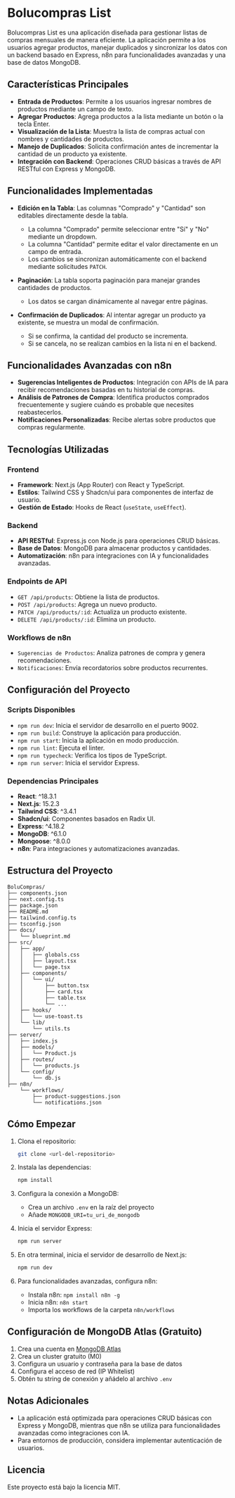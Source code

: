 # Bolucompras List

Bolucompras List es una aplicación diseñada para gestionar listas de compras mensuales de manera eficiente. La aplicación permite a los usuarios agregar productos, manejar duplicados y sincronizar los datos con un backend basado en Express, n8n para funcionalidades avanzadas y una base de datos MongoDB.

## Características Principales

- **Entrada de Productos**: Permite a los usuarios ingresar nombres de productos mediante un campo de texto.
- **Agregar Productos**: Agrega productos a la lista mediante un botón o la tecla Enter.
- **Visualización de la Lista**: Muestra la lista de compras actual con nombres y cantidades de productos.
- **Manejo de Duplicados**: Solicita confirmación antes de incrementar la cantidad de un producto ya existente.
- **Integración con Backend**: Operaciones CRUD básicas a través de API RESTful con Express y MongoDB.

## Funcionalidades Implementadas

- **Edición en la Tabla**: Las columnas "Comprado" y "Cantidad" son editables directamente desde la tabla.
  - La columna "Comprado" permite seleccionar entre "Sí" y "No" mediante un dropdown.
  - La columna "Cantidad" permite editar el valor directamente en un campo de entrada.
  - Los cambios se sincronizan automáticamente con el backend mediante solicitudes `PATCH`.

- **Paginación**: La tabla soporta paginación para manejar grandes cantidades de productos.
  - Los datos se cargan dinámicamente al navegar entre páginas.

- **Confirmación de Duplicados**: Al intentar agregar un producto ya existente, se muestra un modal de confirmación.
  - Si se confirma, la cantidad del producto se incrementa.
  - Si se cancela, no se realizan cambios en la lista ni en el backend.

## Funcionalidades Avanzadas con n8n

- **Sugerencias Inteligentes de Productos**: Integración con APIs de IA para recibir recomendaciones basadas en tu historial de compras.
- **Análisis de Patrones de Compra**: Identifica productos comprados frecuentemente y sugiere cuándo es probable que necesites reabastecerlos.
- **Notificaciones Personalizadas**: Recibe alertas sobre productos que compras regularmente.

## Tecnologías Utilizadas

### Frontend
- **Framework**: Next.js (App Router) con React y TypeScript.
- **Estilos**: Tailwind CSS y Shadcn/ui para componentes de interfaz de usuario.
- **Gestión de Estado**: Hooks de React (`useState`, `useEffect`).

### Backend
- **API RESTful**: Express.js con Node.js para operaciones CRUD básicas.
- **Base de Datos**: MongoDB para almacenar productos y cantidades.
- **Automatización**: n8n para integraciones con IA y funcionalidades avanzadas.

### Endpoints de API
- `GET /api/products`: Obtiene la lista de productos.
- `POST /api/products`: Agrega un nuevo producto.
- `PATCH /api/products/:id`: Actualiza un producto existente.
- `DELETE /api/products/:id`: Elimina un producto.

### Workflows de n8n
- `Sugerencias de Productos`: Analiza patrones de compra y genera recomendaciones.
- `Notificaciones`: Envía recordatorios sobre productos recurrentes.

## Configuración del Proyecto

### Scripts Disponibles

- `npm run dev`: Inicia el servidor de desarrollo en el puerto 9002.
- `npm run build`: Construye la aplicación para producción.
- `npm run start`: Inicia la aplicación en modo producción.
- `npm run lint`: Ejecuta el linter.
- `npm run typecheck`: Verifica los tipos de TypeScript.
- `npm run server`: Inicia el servidor Express.

### Dependencias Principales

- **React**: ^18.3.1
- **Next.js**: 15.2.3
- **Tailwind CSS**: ^3.4.1
- **Shadcn/ui**: Componentes basados en Radix UI.
- **Express**: ^4.18.2
- **MongoDB**: ^6.1.0
- **Mongoose**: ^8.0.0
- **n8n**: Para integraciones y automatizaciones avanzadas.

## Estructura del Proyecto

```
BoluCompras/
├── components.json
├── next.config.ts
├── package.json
├── README.md
├── tailwind.config.ts
├── tsconfig.json
├── docs/
│   └── blueprint.md
├── src/
│   ├── app/
│   │   ├── globals.css
│   │   ├── layout.tsx
│   │   └── page.tsx
│   ├── components/
│   │   └── ui/
│   │       ├── button.tsx
│   │       ├── card.tsx
│   │       ├── table.tsx
│   │       └── ...
│   ├── hooks/
│   │   └── use-toast.ts
│   └── lib/
│       └── utils.ts
├── server/
│   ├── index.js
│   ├── models/
│   │   └── Product.js
│   ├── routes/
│   │   └── products.js
│   └── config/
│       └── db.js
├── n8n/
    └── workflows/
        ├── product-suggestions.json
        └── notifications.json
```

## Cómo Empezar

1. Clona el repositorio:
   ```bash
   git clone <url-del-repositorio>
   ```
2. Instala las dependencias:
   ```bash
   npm install
   ```
3. Configura la conexión a MongoDB:
   - Crea un archivo `.env` en la raíz del proyecto
   - Añade `MONGODB_URI=tu_uri_de_mongodb`
   
4. Inicia el servidor Express:
   ```bash
   npm run server
   ```
5. En otra terminal, inicia el servidor de desarrollo de Next.js:
   ```bash
   npm run dev
   ```
6. Para funcionalidades avanzadas, configura n8n:
   - Instala n8n: `npm install n8n -g`
   - Inicia n8n: `n8n start`
   - Importa los workflows de la carpeta `n8n/workflows`

## Configuración de MongoDB Atlas (Gratuito)

1. Crea una cuenta en [MongoDB Atlas](https://www.mongodb.com/cloud/atlas)
2. Crea un cluster gratuito (M0)
3. Configura un usuario y contraseña para la base de datos
4. Configura el acceso de red (IP Whitelist)
5. Obtén tu string de conexión y añádelo al archivo `.env`

## Notas Adicionales

- La aplicación está optimizada para operaciones CRUD básicas con Express y MongoDB, mientras que n8n se utiliza para funcionalidades avanzadas como integraciones con IA.
- Para entornos de producción, considera implementar autenticación de usuarios.

## Licencia

Este proyecto está bajo la licencia MIT.